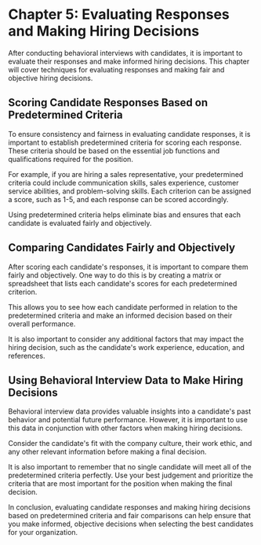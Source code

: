 Chapter 5: Evaluating Responses and Making Hiring Decisions
===========================================================

After conducting behavioral interviews with candidates, it is important to evaluate their responses and make informed hiring decisions. This chapter will cover techniques for evaluating responses and making fair and objective hiring decisions.

Scoring Candidate Responses Based on Predetermined Criteria
-----------------------------------------------------------

To ensure consistency and fairness in evaluating candidate responses, it is important to establish predetermined criteria for scoring each response. These criteria should be based on the essential job functions and qualifications required for the position.

For example, if you are hiring a sales representative, your predetermined criteria could include communication skills, sales experience, customer service abilities, and problem-solving skills. Each criterion can be assigned a score, such as 1-5, and each response can be scored accordingly.

Using predetermined criteria helps eliminate bias and ensures that each candidate is evaluated fairly and objectively.

Comparing Candidates Fairly and Objectively
-------------------------------------------

After scoring each candidate's responses, it is important to compare them fairly and objectively. One way to do this is by creating a matrix or spreadsheet that lists each candidate's scores for each predetermined criterion.

This allows you to see how each candidate performed in relation to the predetermined criteria and make an informed decision based on their overall performance.

It is also important to consider any additional factors that may impact the hiring decision, such as the candidate's work experience, education, and references.

Using Behavioral Interview Data to Make Hiring Decisions
--------------------------------------------------------

Behavioral interview data provides valuable insights into a candidate's past behavior and potential future performance. However, it is important to use this data in conjunction with other factors when making hiring decisions.

Consider the candidate's fit with the company culture, their work ethic, and any other relevant information before making a final decision.

It is also important to remember that no single candidate will meet all of the predetermined criteria perfectly. Use your best judgement and prioritize the criteria that are most important for the position when making the final decision.

In conclusion, evaluating candidate responses and making hiring decisions based on predetermined criteria and fair comparisons can help ensure that you make informed, objective decisions when selecting the best candidates for your organization.


